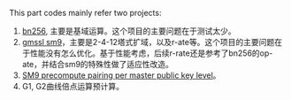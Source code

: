 This part codes mainly refer two projects:

1. [bn256](https://github.com/cloudflare/bn256), 主要是基域运算。这个项目的主要问题在于测试太少。
2. [gmssl sm9](https://github.com/guanzhi/GmSSL/blob/develop/src/sm9_alg.c)，主要是2-4-12塔式扩域，以及r-ate等。这个项目的主要问题在于性能没有怎么优化。基于性能考虑，后续r-rate还是参考了bn256的op-ate，并结合sm9的特殊性做了适应性改造。
3. [SM9 precompute pairing per master public key level](https://github.com/emmansun/gmsm/discussions/60)。
4. G1, G2曲线倍点运算预计算。
